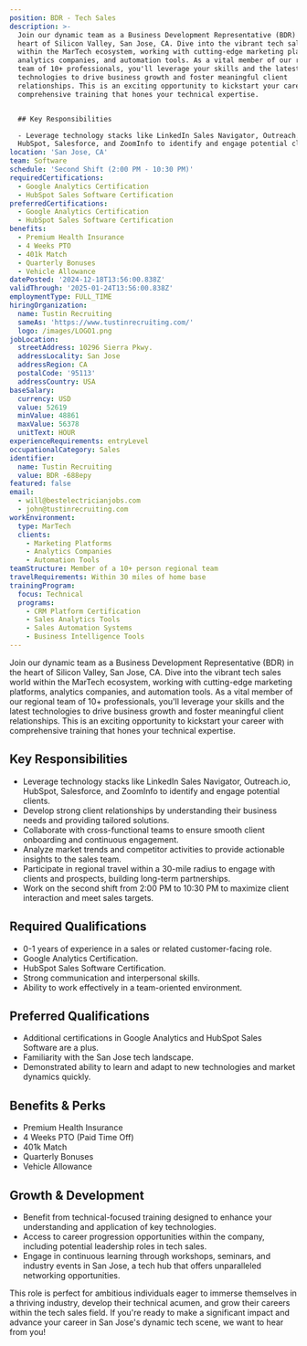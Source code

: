 ```yaml
---
position: BDR - Tech Sales
description: >-
  Join our dynamic team as a Business Development Representative (BDR) in the
  heart of Silicon Valley, San Jose, CA. Dive into the vibrant tech sales world
  within the MarTech ecosystem, working with cutting-edge marketing platforms,
  analytics companies, and automation tools. As a vital member of our regional
  team of 10+ professionals, you'll leverage your skills and the latest
  technologies to drive business growth and foster meaningful client
  relationships. This is an exciting opportunity to kickstart your career with
  comprehensive training that hones your technical expertise.


  ## Key Responsibilities

  - Leverage technology stacks like LinkedIn Sales Navigator, Outreach.io,
  HubSpot, Salesforce, and ZoomInfo to identify and engage potential cli...
location: 'San Jose, CA'
team: Software
schedule: 'Second Shift (2:00 PM - 10:30 PM)'
requiredCertifications:
  - Google Analytics Certification
  - HubSpot Sales Software Certification
preferredCertifications:
  - Google Analytics Certification
  - HubSpot Sales Software Certification
benefits:
  - Premium Health Insurance
  - 4 Weeks PTO
  - 401k Match
  - Quarterly Bonuses
  - Vehicle Allowance
datePosted: '2024-12-18T13:56:00.838Z'
validThrough: '2025-01-24T13:56:00.838Z'
employmentType: FULL_TIME
hiringOrganization:
  name: Tustin Recruiting
  sameAs: 'https://www.tustinrecruiting.com/'
  logo: /images/LOGO1.png
jobLocation:
  streetAddress: 10296 Sierra Pkwy.
  addressLocality: San Jose
  addressRegion: CA
  postalCode: '95113'
  addressCountry: USA
baseSalary:
  currency: USD
  value: 52619
  minValue: 48861
  maxValue: 56378
  unitText: HOUR
experienceRequirements: entryLevel
occupationalCategory: Sales
identifier:
  name: Tustin Recruiting
  value: BDR -688epy
featured: false
email:
  - will@bestelectricianjobs.com
  - john@tustinrecruiting.com
workEnvironment:
  type: MarTech
  clients:
    - Marketing Platforms
    - Analytics Companies
    - Automation Tools
teamStructure: Member of a 10+ person regional team
travelRequirements: Within 30 miles of home base
trainingProgram:
  focus: Technical
  programs:
    - CRM Platform Certification
    - Sales Analytics Tools
    - Sales Automation Systems
    - Business Intelligence Tools
---
```



Join our dynamic team as a Business Development Representative (BDR) in the heart of Silicon Valley, San Jose, CA. Dive into the vibrant tech sales world within the MarTech ecosystem, working with cutting-edge marketing platforms, analytics companies, and automation tools. As a vital member of our regional team of 10+ professionals, you'll leverage your skills and the latest technologies to drive business growth and foster meaningful client relationships. This is an exciting opportunity to kickstart your career with comprehensive training that hones your technical expertise.

## Key Responsibilities
- Leverage technology stacks like LinkedIn Sales Navigator, Outreach.io, HubSpot, Salesforce, and ZoomInfo to identify and engage potential clients.
- Develop strong client relationships by understanding their business needs and providing tailored solutions.
- Collaborate with cross-functional teams to ensure smooth client onboarding and continuous engagement.
- Analyze market trends and competitor activities to provide actionable insights to the sales team.
- Participate in regional travel within a 30-mile radius to engage with clients and prospects, building long-term partnerships.
- Work on the second shift from 2:00 PM to 10:30 PM to maximize client interaction and meet sales targets.

## Required Qualifications
- 0-1 years of experience in a sales or related customer-facing role.
- Google Analytics Certification.
- HubSpot Sales Software Certification.
- Strong communication and interpersonal skills.
- Ability to work effectively in a team-oriented environment.

## Preferred Qualifications
- Additional certifications in Google Analytics and HubSpot Sales Software are a plus.
- Familiarity with the San Jose tech landscape.
- Demonstrated ability to learn and adapt to new technologies and market dynamics quickly.

## Benefits & Perks
- Premium Health Insurance
- 4 Weeks PTO (Paid Time Off)
- 401k Match
- Quarterly Bonuses
- Vehicle Allowance

## Growth & Development
- Benefit from technical-focused training designed to enhance your understanding and application of key technologies.
- Access to career progression opportunities within the company, including potential leadership roles in tech sales.
- Engage in continuous learning through workshops, seminars, and industry events in San Jose, a tech hub that offers unparalleled networking opportunities.

This role is perfect for ambitious individuals eager to immerse themselves in a thriving industry, develop their technical acumen, and grow their careers within the tech sales field. If you're ready to make a significant impact and advance your career in San Jose's dynamic tech scene, we want to hear from you!